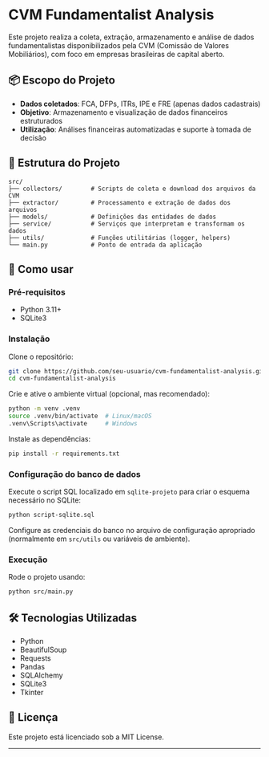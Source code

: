 # CVM Fundamentalist Analysis

Este projeto realiza a coleta, extração, armazenamento e análise de dados fundamentalistas disponibilizados pela CVM (Comissão de Valores Mobiliários), com foco em empresas brasileiras de capital aberto.

## 📦 Escopo do Projeto

- **Dados coletados**: FCA, DFPs, ITRs, IPE e FRE (apenas dados cadastrais)
- **Objetivo**: Armazenamento e visualização de dados financeiros estruturados
- **Utilização**: Análises financeiras automatizadas e suporte à tomada de decisão

## 🧱 Estrutura do Projeto

```
src/
├── collectors/        # Scripts de coleta e download dos arquivos da CVM
├── extractor/         # Processamento e extração de dados dos arquivos
├── models/            # Definições das entidades de dados
├── service/           # Serviços que interpretam e transformam os dados
├── utils/             # Funções utilitárias (logger, helpers)
└── main.py            # Ponto de entrada da aplicação
```

## 🚀 Como usar

### Pré-requisitos

- Python 3.11+
- SQLite3

### Instalação

Clone o repositório:

```bash
git clone https://github.com/seu-usuario/cvm-fundamentalist-analysis.git
cd cvm-fundamentalist-analysis
```

Crie e ative o ambiente virtual (opcional, mas recomendado):

```bash
python -m venv .venv
source .venv/bin/activate  # Linux/macOS
.venv\Scripts\activate     # Windows
```

Instale as dependências:

```bash
pip install -r requirements.txt
```

### Configuração do banco de dados

Execute o script SQL localizado em `sqlite-projeto` para criar o esquema necessário no SQLite:

```bash
python script-sqlite.sql
```

Configure as credenciais do banco no arquivo de configuração apropriado (normalmente em `src/utils` ou variáveis de ambiente).

### Execução

Rode o projeto usando:

```bash
python src/main.py
```

## 🛠 Tecnologias Utilizadas

- Python
- BeautifulSoup
- Requests
- Pandas
- SQLAlchemy
- SQLite3
- Tkinter

## 📄 Licença

Este projeto está licenciado sob a MIT License.

---

